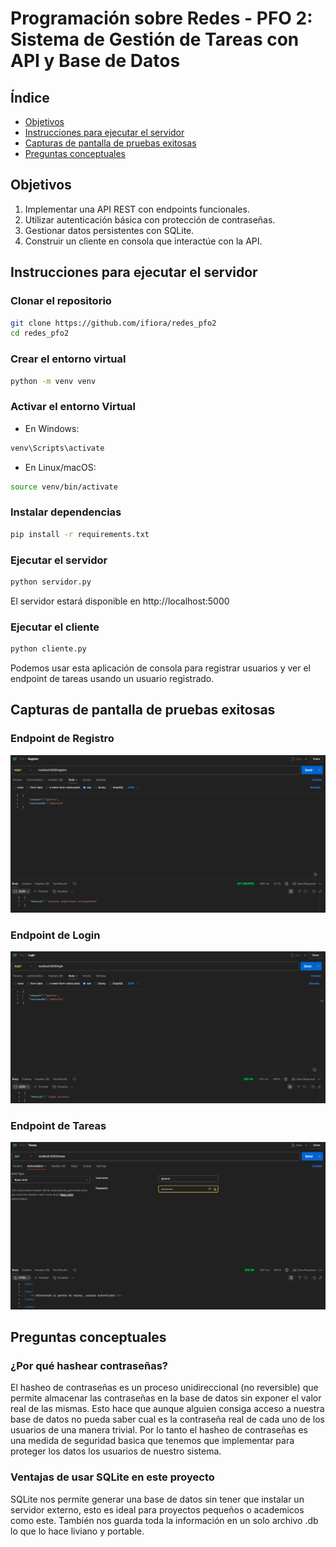 # Programación sobre Redes - PFO 2: Sistema de Gestión de Tareas con API y Base de Datos

## Índice
  - [Objetivos](#objetivos)
  - [Instrucciones para ejecutar el servidor](#instrucciones-para-ejecutar-el-servidor)
  - [Capturas de pantalla de pruebas exitosas](#capturas-de-pantalla-de-pruebas-exitosas)
  - [Preguntas conceptuales](#preguntas-conceptuales)


## Objetivos

1. Implementar una API REST con endpoints funcionales.
2. Utilizar autenticación básica con protección de contraseñas.
3. Gestionar datos persistentes con SQLite.
4. Construir un cliente en consola que interactúe con la API.


## Instrucciones para ejecutar el servidor

### Clonar el repositorio

```bash
git clone https://github.com/ifiora/redes_pfo2
cd redes_pfo2
```

### Crear el entorno virtual

```bash
python -m venv venv
```

### Activar el entorno Virtual

- En Windows:
```bash
venv\Scripts\activate
```

- En Linux/macOS:
```bash
source venv/bin/activate
```

### Instalar dependencias

```bash
pip install -r requirements.txt
```

### Ejecutar el servidor

```bash
python servidor.py
```
El servidor estará disponible en http://localhost:5000

### Ejecutar el cliente
```bash
python cliente.py
```
Podemos usar esta aplicación de consola para registrar usuarios y ver el endpoint de tareas usando un usuario registrado.

## Capturas de pantalla de pruebas exitosas

### Endpoint de Registro

![alt text](image1.png)

### Endpoint de Login

![alt text](image2.png)

### Endpoint de Tareas

![alt text](image3.png)


## Preguntas conceptuales

### ¿Por qué hashear contraseñas?
El hasheo de contraseñas es un proceso unidireccional (no reversible) que permite almacenar las contraseñas en la base de datos sin exponer el valor real de las mismas. Esto hace que aunque alguien consiga acceso a nuestra base de datos no pueda saber cual es la contraseña real de cada uno de los usuarios de una manera trivial.
Por lo tanto el hasheo de contraseñas es una medida de seguridad basica que tenemos que implementar para proteger los datos los usuarios de nuestro sistema.


### Ventajas de usar SQLite en este proyecto
SQLite nos permite generar una base de datos sin tener que instalar un servidor externo, esto es ideal para proyectos pequeños o academicos como este.
También nos guarda toda la información en un solo archivo .db lo que lo hace liviano y portable.
